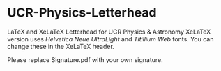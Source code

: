 # UCR-Physics-Letterhead
LaTeX and XeLaTeX Letterhead for UCR Physics &amp; Astronomy
XeLaTeX version uses *Helvetica Neue UltraLight* and *Titillium Web* fonts.
You can change these in the XeLaTeX header.

Please replace Signature.pdf with your own signature.
